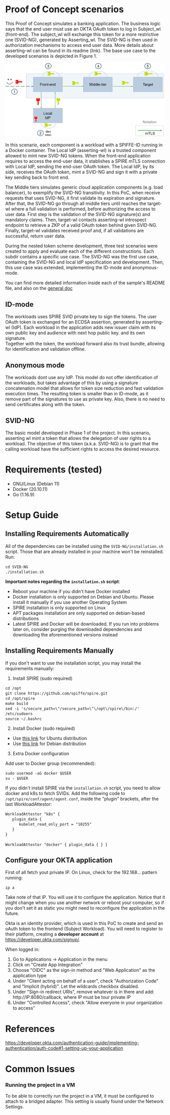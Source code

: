 # Proof of Concept scenarios

This Proof of Concept simulates a banking application. The business logic says that the end user must use an OKTA OAuth token to log in Subject_wl (front-end). The subject_wl will exchange this token for a more restrictive one (SVID-NG), generated by Asserting_wl. The SVID-NG is then used in authorization mechanisms to access end user data. More details about asserting-wl can be found in its readme (link). The base use case to the developed scenarios is depicted in Figure 1.

![Basic Scenario](https://github.com/HPE-USP-SPIRE/signed-assertions/blob/main/doc/basicscenario.jpg)

In this scenario, each component is a workload with a SPIFFE-ID running in a Docker container. The Local IdP (asserting-wl) is a trusted component allowed to mint new SVID-NG tokens. When the front-end application requires to access the end-user data, it stablishes a SPIRE mTLS connection with Local IdP, sending the end-user OAuth token. The Local IdP, by its side, receives the OAuth token, mint a SVID-NG and sign it with a private key sending back to front end.

The Middle tiers simulates generic cloud application components (e.g. load balancer), to exemplify the SVID-NG transitivity. In this PoC, when receive requests that uses SVID-NG, it first validate its expiration and signature. After that, the SVID-NG go through all middle tiers until reaches the target-wl where a full validation is performed, before authorizing the access to user data. First step is the validation of the SVID-NG signature(s) and mandatory claims. Then, target-wl contacts asserting-wl introspect endpoint to retrieve a ZKP of a valid OAuth token behind given SVID-NG. Finally, target-wl validates received proof and, if all validations are successful, return user data.

During the nested token scheme development, three test scenarios were created to apply and evaluate each of the different constructions. Each subdir contains a specific use case. The SVID-NG was the first use case, containing the SVID-NG and local IdP specification and development. Then, this use case was extended, implementing the ID-mode and anonymous-mode.  

You can find more detailed information inside each of the sample's README file, and also on the [general doc](../doc/ProofOfConcept.md)

## ID-mode
The workloads uses SPIRE SVID private key to sign the tokens. The user OAuth token is exchanged for an ECDSA assertion, generated by asserting-wl (IdP). Each workload in the application adds new issuer claim with its own public key and audience with next hop public key. and its own signature.  
Together with the token, the workload forward also its trust bundle, allowing for identification and validation offline.

## Anonymous mode
The workloads dont use any IdP. This model do not offer identification of the workloads, but takes advantage of this by using a signature concatenation model that allows for token size reduction and fast validation execution times.
The resulting token is smaller than in ID-mode, as it remove part of the signatures to use as private key. Also, there is no need to send certificates along with the token.

## SVID-NG
The basic model developed in Phase 1 of the project. In this scenario, asserting wl mint a token that allows the delegation of user rights to a workload. The objective of this token (a.k.a. SVID-NG) is to grant that the calling workload have the sufficient rights to access the desired resource. 


# Requirements (tested)

- GNU/Linux (Debian 11)
- Docker (20.10.11)
- Go (1.16.9)

# Setup Guide

## Installing Requirements Automatically

All of the dependencies can be installed using the `SVID-NG/installation.sh` script. Those that are already installed in your machine won't be reinstalled. Run:

```
cd SVID-NG 
./installation.sh
```

**Important notes regarding the `installation.sh` script**:

- Reboot your machine if you didn't have Docker installed
- Docker installation is only supported on Debian and Ubuntu. Please install it manually if you use another Operating System
- SPIRE installation is only supported on Linux
- APT packages installation are only supported on debian-based distributions
- Latest SPIRE and Docker will be downloaded. If you run into problems later on, consider purging the downloaded dependencies and downloading the aforementioned versions instead

## Installing Requirements Manually

If you don't want to use the installation script, you may install the requirements manually: 

1. Install SPIRE (sudo required)
```
cd /opt
git clone https://github.com/spiffe/spire.git
cd /opt/spire
make build
sed -i 's/secure_path=\"/secure_path=\"\/opt\/spire\/bin:/' /etc/sudoers
source ~/.bashrc
```

2. Install Docker (sudo required)
  * Use [this link](https://docs.docker.com/engine/install/ubuntu/) for Ubuntu distribution
  * Use [this link](https://docs.docker.com/engine/install/debian/) for Debian distribution

3. Extra Docker configuration

Add user to Docker group (recommended): 

```
sudo usermod -aG docker $USER
su - $USER
```

If you didn't install SPIRE via the `installation.sh` script, you need to allow docker and k8s to fetch SVIDs. Add the following code to `/opt/spire/conf/agent/agent.conf`, inside the "plugin" brackets, after the last WorkloadAttestor:

```
WorkloadAttestor "k8s" {
   plugin_data {
      kubelet_read_only_port = "10255"
   }
}

WorkloadAttestor "docker" { plugin_data { } }
```


## Configure your OKTA application

First of all fetch yout private IP. On Linux, check for the 192.168... pattern running:

```
ip a
```

Take note of that IP. You will use it to configure the application. Notice that it might change when you use another network or reboot your computer, so if you don't set it as static you might need to reconfigure the application in the future.

Okta is an identity provider, which is used in this PoC to create and send an oAuth token to the frontend (Subject Workload). You will need to register to their platform, creating a **developer account** at https://developer.okta.com/signup/.

When logged in:

1. Go to Applications -> Application in the menu
2. Click on "Create App Integration"
3. Choose "OIDC" as the sign-in method and "Web Application" as the application type
4. Under "Client acting on behalf of a user", check "Authorization Code" and "Implicit (hybrid)". Let the wildcards checkbox disabled.
5. Under "Sign-in redirect URIs", remove whatever is in there and add: http://IP:8080/callback, where IP must be tour private IP
6. Under "Controlled Access", check "Allow everyone in your organization to access"

# References

https://developer.okta.com/authentication-guide/implementing-authentication/auth-code#1-setting-up-your-application


# Common Issues 

### Running the project in a VM 

To be able to correctly run the project in a VM, it must be configured to attach to a bridged adapter. This setting is usually found under the Network Settings.

